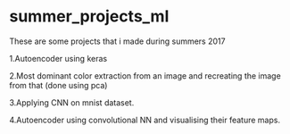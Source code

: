 # summer_projects_ml
These are some projects that i made during summers 2017

1.Autoencoder using keras

2.Most dominant color extraction from an image and recreating the image from that (done using pca)

3.Applying CNN on mnist dataset.

4.Autoencoder using convolutional NN and visualising their feature maps.

